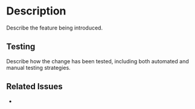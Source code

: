 # Description

Describe the feature being introduced.

## Testing

Describe how the change has been tested, including both automated and manual testing strategies.

## Related Issues

- <!-- Link to any related issues here. Use keywords like "Fixes #123" or "Closes #123" to automatically close them. -->

<!--
Please see our CONTRIBUTING guide at https://github.com/gemini-cli-extensions/flutter/blob/main/CONTRIBUTING.md
Contributions to this project must be accompanied by a Contributor License Agreement: https://cla.developers.google.com/about
-->
